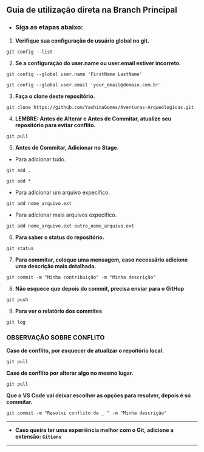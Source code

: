 ## Guia de utilização direta na Branch Principal

* ### Siga as etapas abaixo:

1. **Verifique sua configuração de usuário global no git.**
```
git config --list
```
2. **Se a configuração do user.name ou user.email estiver incorreto.**
```
git config --global user.name 'FirstName LastName'
```
```
git config --global user.email 'your_email@domain.com.br'
```
3. **Faça o clone deste repositório.**
```
git clone https://github.com/YashinaGomes/Aventuras-Arqueologicas.git
```
4. **LEMBRE: Antes de Alterar e Antes de Commitar, atualize seu repositório para evitar conflito.**
```
git pull
```
5. **Antes de Commitar, Adicionar no Stage.**
- Para adicionar tudo.
```
git add .
```
```
git add *
```
- Para adicionar um arquivo expecifico.
```
git add nome_arquivo.ext
```
- Para adicionar mais arquivos expecifico.
```
git add nome_arquivo.ext outro_nome_arquivo.ext
```
6. **Para saber o status do repositório.**
```
git status
```
7. **Para commitar, coloque uma mensagem, caso necessário adicione uma descrição mais detalhada.**
```
git commit -m "Minha contribuição" -m "Minha descrição"
```
8. **Não esquece que depois do commit, precisa enviar para o GitHup**
```
git push
```
9. **Para ver o relatório dos commites**
```
git log
```

### OBSERVAÇÃO SOBRE CONFLITO

**Caso de conflito, por esquecer de atualizar o repoitório local.**
```
git pull
```

**Caso de conflito por alterar algo no mesmo lugar.**
```
git pull
```
**Que o VS Code vai deixar escolher as opções para resolver, depois é só commitar.**
```
git commit -m "Resolvi conflito de _ " -m "Minha descrição"
```
  
---
* **Caso queira ter uma experiência melhor com o Git, adicione a extensão: `GitLens`**
---
